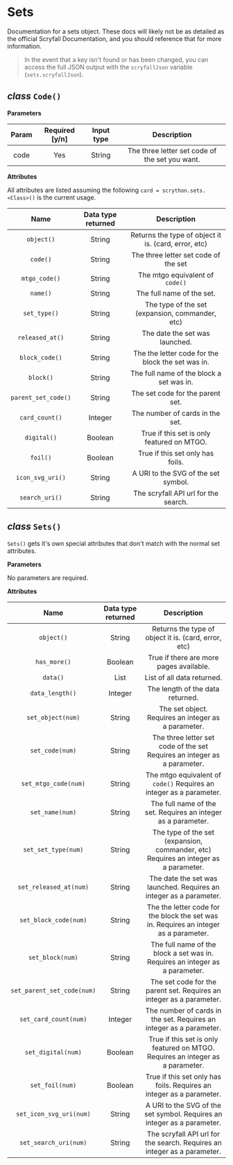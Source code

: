 # Sets

Documentation for a sets object. These docs will likely not be as detailed as the official Scryfall Documentation, and you should reference that for more information.

>In the event that a key isn't found or has been changed, you can access the full JSON output with the `scryfallJson` variable (`sets.scryfallJson`).

## *class* `Code()`

**Parameters**

| Param |Required [y/n]| Input type | Description |
| :---: | :---: | :---:  |:---: |
|code|Yes|String|The three letter set code of the set you want.|

**Attributes**

All attributes are listed assuming the following
`card = scrython.sets.<Class>()` is the current usage.

|Name|Data type returned|Description|
|:---:|:---:|:---:|
|`object()`|String|Returns the type of object it is. (card, error, etc)|
|`code()`|String|The three letter set code of the set|
|`mtgo_code()`|String|The mtgo equivalent of `code()`|
|`name()`|String|The full name of the set.|
|`set_type()`|String|The type of the set (expansion, commander, etc)|
|`released_at()`|String|The date the set was launched.|
|`block_code()`|String|The the letter code for the block the set was in.|
|`block()`|String|The full name of the block a set was in.|
|`parent_set_code()`|String| The set code for the parent set.|
|`card_count()`|Integer| The number of cards in the set.|
|`digital()`|Boolean| True if this set is only featured on MTGO.|
|`foil()`|Boolean|True if this set only has foils.|
|`icon_svg_uri()`|String| A URI to the SVG of the set symbol.|
|`search_uri()`|String|The scryfall API url for the search.|

## *class* `Sets()`

`Sets()` gets it's own special attributes that don't match with the normal set attributes.

**Parameters**

No parameters are required.

**Attributes**

|Name|Data type returned|Description|
|:---:|:---:|:---:|
|`object()`|String|Returns the type of object it is. (card, error, etc)|
|`has_more()`|Boolean| True if there are more pages available.|
|`data()`|List| List of all data returned.|
|`data_length()`|Integer|The length of the data returned.|
|`set_object(num)`|String| The set object. Requires an integer as a parameter.|
|`set_code(num)`|String|The three letter set code of the set Requires an integer as a parameter.|
|`set_mtgo_code(num)`|String|The mtgo equivalent of `code()` Requires an integer as a parameter.|
|`set_name(num)`|String|The full name of the set. Requires an integer as a parameter.|
|`set_set_type(num)`|String|The type of the set (expansion, commander, etc) Requires an integer as a parameter.|
|`set_released_at(num)`|String|The date the set was launched. Requires an integer as a parameter.|
|`set_block_code(num)`|String|The the letter code for the block the set was in. Requires an integer as a parameter.|
|`set_block(num)`|String|The full name of the block a set was in. Requires an integer as a parameter.|
|`set_parent_set_code(num)`|String| The set code for the parent set. Requires an integer as a parameter.|
|`set_card_count(num)`|Integer| The number of cards in the set. Requires an integer as a parameter.|
|`set_digital(num)`|Boolean| True if this set is only featured on MTGO. Requires an integer as a parameter.|
|`set_foil(num)`|Boolean|True if this set only has foils. Requires an integer as a parameter.|
|`set_icon_svg_uri(num)`|String| A URI to the SVG of the set symbol. Requires an integer as a parameter.|
|`set_search_uri(num)`|String|The scryfall API url for the search. Requires an integer as a parameter.|
